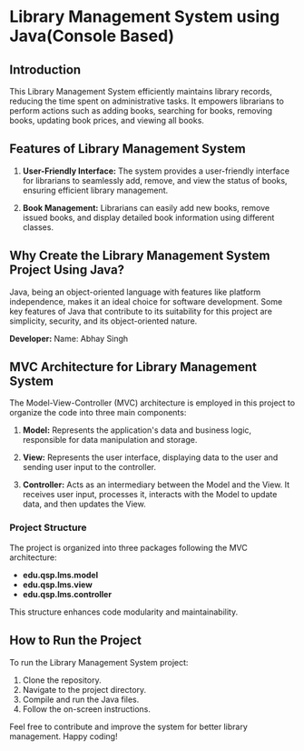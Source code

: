 # Library Management System using Java(Console Based)

## Introduction
This Library Management System efficiently maintains library records, reducing the time spent on administrative tasks. It empowers librarians to perform actions such as adding books, searching for books, removing books, updating book prices, and viewing all books.

## Features of Library Management System
1. **User-Friendly Interface:** The system provides a user-friendly interface for librarians to seamlessly add, remove, and view the status of books, ensuring efficient library management.
  
2. **Book Management:** Librarians can easily add new books, remove issued books, and display detailed book information using different classes.

## Why Create the Library Management System Project Using Java?
Java, being an object-oriented language with features like platform independence, makes it an ideal choice for software development. Some key features of Java that contribute to its suitability for this project are simplicity, security, and its object-oriented nature.

**Developer:**
Name: Abhay Singh

## MVC Architecture for Library Management System
The Model-View-Controller (MVC) architecture is employed in this project to organize the code into three main components:

1. **Model:** Represents the application's data and business logic, responsible for data manipulation and storage.
   
2. **View:** Represents the user interface, displaying data to the user and sending user input to the controller.
   
3. **Controller:** Acts as an intermediary between the Model and the View. It receives user input, processes it, interacts with the Model to update data, and then updates the View.

### Project Structure
The project is organized into three packages following the MVC architecture:
- **edu.qsp.lms.model**
- **edu.qsp.lms.view**
- **edu.qsp.lms.controller**

This structure enhances code modularity and maintainability.

## How to Run the Project
To run the Library Management System project:
1. Clone the repository.
2. Navigate to the project directory.
3. Compile and run the Java files.
4. Follow the on-screen instructions.

Feel free to contribute and improve the system for better library management. Happy coding!
